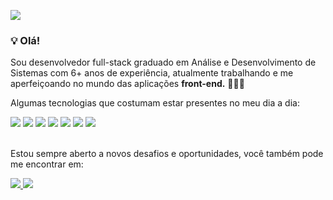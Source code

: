 ![](https://komarev.com/ghpvc/?username=Viiict0r&color=blue)
### 💡 Olá!

Sou desenvolvedor full-stack graduado em Análise e Desenvolvimento de Sistemas com 6+ anos de experiência, atualmente trabalhando e me aperfeiçoando no mundo das aplicações **front-end.** 👨🏻‍💻

Algumas tecnologias que costumam estar presentes no meu dia a dia:

<div>
  <img src=https://img.shields.io/badge/JavaScript-F7DF1E?style=for-the-badge&logo=javascript&logoColor=black />
  <img src=https://img.shields.io/badge/TypeScript-007ACC?style=for-the-badge&logo=typescript&logoColor=white />
  <img src=https://img.shields.io/badge/React-61dafb?style=for-the-badge&logo=react&logoColor=333333 />
  <img src=https://img.shields.io/badge/React_Native-61dafb?style=for-the-badge&logo=react&logoColor=333333 />
  <img src=https://img.shields.io/badge/next.js-000000?style=for-the-badge&logo=next.js&logoColor=white />
  <img src=https://img.shields.io/badge/Node.js-43853D?style=for-the-badge&logo=node.js&logoColor=white />
  <img src=https://img.shields.io/badge/Python-306998?style=for-the-badge&logo=python&logoColor=white />
</div>
<br/>

Estou sempre aberto a novos desafios e oportunidades, você também pode me encontrar em:

<div>
  <a href="mailto:victor@cepil.dev" target="_blank">
    <img src="https://img.shields.io/badge/EMAIL-0072c6?style=for-the-badge&logo=Minutemailer&logoColor=white">
  </a>
  <a href="https://www.linkedin.com/in/victorhugocepil/" target="_blank">
    <img src="https://img.shields.io/badge/LinkedIn-0077B5?style=for-the-badge&logo=linkedin&logoColor=white">
  </a>                                                                                                         
</div>

